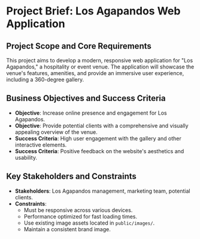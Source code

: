# Project Brief: Los Agapandos Web Application

## Project Scope and Core Requirements
This project aims to develop a modern, responsive web application for "Los Agapandos," a hospitality or event venue. The application will showcase the venue's features, amenities, and provide an immersive user experience, including a 360-degree gallery.

## Business Objectives and Success Criteria
- **Objective**: Increase online presence and engagement for Los Agapandos.
- **Objective**: Provide potential clients with a comprehensive and visually appealing overview of the venue.
- **Success Criteria**: High user engagement with the gallery and other interactive elements.
- **Success Criteria**: Positive feedback on the website's aesthetics and usability.

## Key Stakeholders and Constraints
- **Stakeholders**: Los Agapandos management, marketing team, potential clients.
- **Constraints**:
    - Must be responsive across various devices.
    - Performance optimized for fast loading times.
    - Use existing image assets located in `public/images/`.
    - Maintain a consistent brand image.